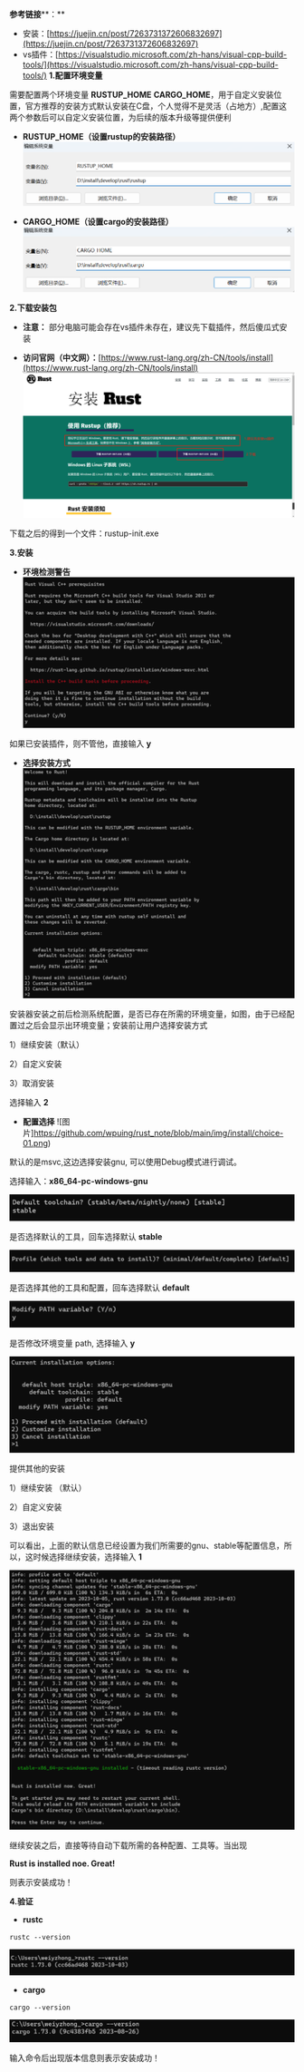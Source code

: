 **参考链接****：**

* 安装：[https://juejin.cn/post/7263731372606832697](https://juejin.cn/post/7263731372606832697)
* vs插件：[https://visualstudio.microsoft.com/zh-hans/visual-cpp-build-tools/](https://visualstudio.microsoft.com/zh-hans/visual-cpp-build-tools/)
**1.配置环境变量**

需要配置两个环境变量 **RUSTUP_HOME** **CARGO_HOME**，用于自定义安装位置，官方推荐的安装方式默认安装在C盘，个人觉得不是灵活（占地方）,配置这两个参数后可以自定义安装位置，为后续的版本升级等提供便利

* **RUSTUP_HOME（****设置rustup的安装路径****）**
  ![图片](https://github.com/wpuing/rust_note/blob/main/img/install/rustup_home.png)


* **CARGO_HOME（****设置cargo的安装路径****）**
  ![图片](https://github.com/wpuing/rust_note/blob/main/img/install/cargo_home.png)


**2.下载安装包**

* **注意：**
部分电脑可能会存在vs插件未存在，建议先下载插件，然后傻瓜式安装

* **访问官网（中文网）：**[https://www.rust-lang.org/zh-CN/tools/install](https://www.rust-lang.org/zh-CN/tools/install)
  ![图片](https://github.com/wpuing/rust_note/blob/main/img/install/official_website.png)


下载之后的得到一个文件：rustup-init.exe

**3.安装**

* **环境检测警告**
  ![图片](https://github.com/wpuing/rust_note/blob/main/img/install/wrn.png)


如果已安装插件，则不管他，直接输入 **y**

* **选择安装方式**
  ![图片](https://github.com/wpuing/rust_note/blob/main/img/install/insta_mdth.png)


安装器安装之前后检测系统配置，是否已存在所需的环境变量，如图，由于已经配置过之后会显示出环境变量；安装前让用户选择安装方式

1）继续安装（默认）

2）自定义安装

3）取消安装

选择输入 **2**

* **配置选择**
  ![图片]https://github.com/wpuing/rust_note/blob/main/img/install/choice-01.png)


默认的是msvc,这边选择安装gnu, 可以使用Debug模式进行调试。

选择输入：**x86_64-pc-windows-gnu**

![图片](https://github.com/wpuing/rust_note/blob/main/img/install/choice-02.png)


是否选择默认的工具，回车选择默认 **stable**

![图片](https://github.com/wpuing/rust_note/blob/main/img/install/choice-03.png)


是否选择其他的工具和配置，回车选择默认 **default**

![图片](https://github.com/wpuing/rust_note/blob/main/img/install/choice-04.png)


是否修改环境变量 path, 选择输入 **y**

![图片](https://github.com/wpuing/rust_note/blob/main/img/install/choice-05.png)


提供其他的安装

1）继续安装 （默认）

2）自定义安装

3）退出安装

可以看出，上面的默认信息已经设置为我们所需要的gnu、stable等配置信息，所以，这时候选择继续安装，选择输入 **1**

![图片](https://github.com/wpuing/rust_note/blob/main/img/install/choice-06.png)


继续安装之后，直接等待自动下载所需的各种配置、工具等。当出现

**Rust is installed noe. Great!**

则表示安装成功！

**4.验证**

* **rustc**
```plain
rustc --version
```

![图片](https://github.com/wpuing/rust_note/blob/main/img/install/check-01.png)


* **cargo**
```plain
cargo --version
```

![图片](https://github.com/wpuing/rust_note/blob/main/img/install/check-02.png)


输入命令后出现版本信息则表示安装成功！




